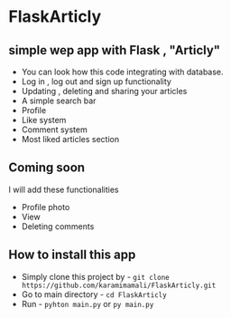 # FlaskArticly
## simple wep app with Flask , "Articly"

* You can look how this code integrating with database.
* Log in , log out and sign up functionality
* Updating , deleting and sharing your articles
* A simple search bar
* Profile
* Like system
* Comment system
* Most liked articles section

## Coming soon

I will add these functionalities

*  Profile photo
*  View
*  Deleting comments
 
 ## How to install this app

 * Simply clone this project by - `git clone https://github.com/karamimamali/FlaskArticly.git`
 * Go to main directory - `cd FlaskArticly`
 * Run - `pyhton main.py` or `py main.py`
 